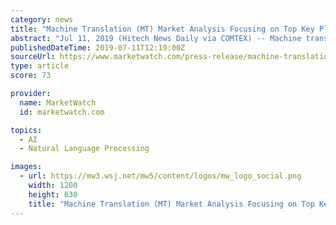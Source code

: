 ```yaml
---
category: news
title: "Machine Translation (MT) Market Analysis Focusing on Top Key Players | Microsoft Corporation, SYSTRAN, Lionbridge Technologies"
abstract: "Jul 11, 2019 (Hitech News Daily via COMTEX) -- Machine translation (MT) refers to fully automated software that can translate source content into target languages. Humans may use MT to help them render text and speech into another language, or the MT ..."
publishedDateTime: 2019-07-11T12:19:00Z
sourceUrl: https://www.marketwatch.com/press-release/machine-translation-mt-market-analysis-focusing-on-top-key-players-microsoft-corporation-systran-lionbridge-technologies-2019-07-11
type: article
score: 73

provider:
  name: MarketWatch
  id: marketwatch.com

topics:
  - AI
  - Natural Language Processing

images:
  - url: https://mw3.wsj.net/mw5/content/logos/mw_logo_social.png
    width: 1200
    height: 630
    title: "Machine Translation (MT) Market Analysis Focusing on Top Key Players | Microsoft Corporation, SYSTRAN, Lionbridge Technologies"
---
```


